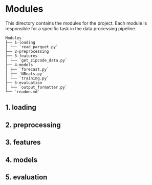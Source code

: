 # Modules

This directory contains the modules for the project. Each module is responsible for a specific task in the data processing pipeline.

```{markdown}
Modules
├── 1-loading
│ └── `read_parquet.py`
├── 2-preprocessing
├── 3-features
│ └── `get_zipcode_data.py`
├── 4-models
│ ├── `forecast.py`
│ ├── `NBeats.py`
│ └── `training.py`
├── 5-evaluation
│ └── `output_formatter.py`
└── `readme.md`
```

## 1. loading

## 2. preprocessing

## 3. features

## 4. models

## 5. evaluation
